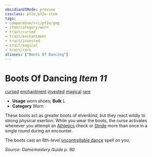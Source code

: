 ```yaml
---
obsidianUIMode: preview
cssclass: pf2e,pf2e-item
tags:
- compendium/src/pf2e/gmg
- item/category/worn
- trait/cursed
- trait/enchantment
- trait/invested
- trait/magical
- trait/rare
aliases: ["Boots Of Dancing"]
---
```

# Boots Of Dancing *Item 11*  
[cursed](../../../Rules/traits/cursed-gmg.md)  [enchantment](../../../Rules/traits/enchantment.md)  [invested](../../../Rules/traits/invested.md)  [magical](../../../Rules/traits/magical.md)  [rare](../../../Rules/traits/rare.md)  

- **Usage** worn shoes; **Bulk** L
- **Category** Worn

These boots act as greater boots of elvenkind, but they react wildly to strong physical exertion. While you wear the boots, the curse activates whenever you attempt an [Athletics](../../skills.md#Athletics) check or [Stride](../../../Rules/actions/stride.md) more than once in a single round during an encounter.

The boots cast an 8th-level [uncontrollable dance](../../spells/uncontrollable-dance.md) spell on you,

*Source: Gamemastery Guide p. 90*